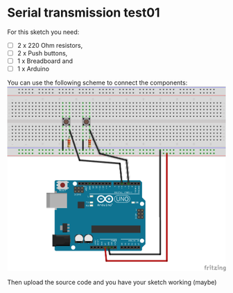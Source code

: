 # Serial transmission test01

For this sketch you need:
- [ ] 2 x 220 Ohm resistors,
- [ ] 2 x Push buttons,
- [ ] 1 x Breadboard and
- [ ] 1 x Arduino

You can use the following scheme to connect the components:
![](schematic.png)

Then upload the source code and you have your sketch working (maybe)